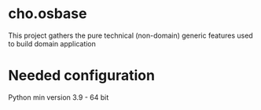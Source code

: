 # cho.osbase

This project gathers the pure technical (non-domain) generic features used to build domain application

# Needed configuration
Python min version 3.9 - 64 bit
